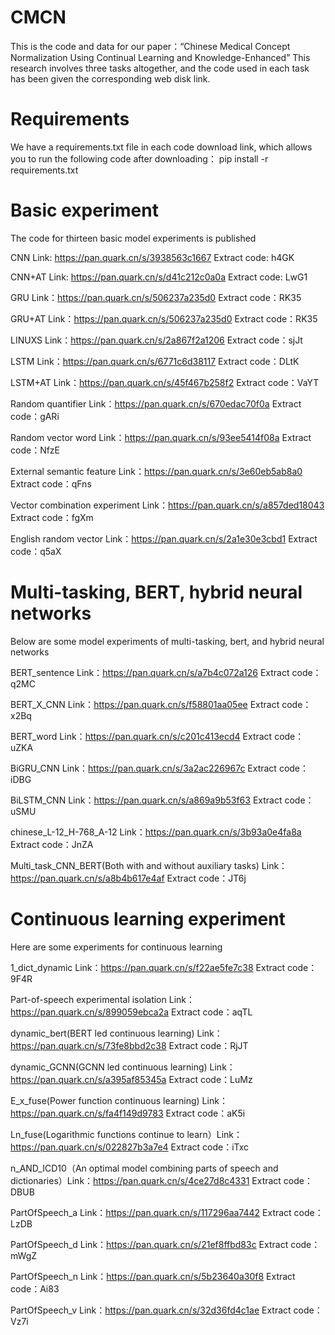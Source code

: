 # CMCN
This is the code and data for our paper：“Chinese Medical Concept Normalization Using Continual Learning and Knowledge-Enhanced” This research involves three tasks altogether, and the code used in each task has been given the corresponding web disk link.

# Requirements
We have a requirements.txt file in each code download link, which allows you to run the following code after downloading：
  pip install -r requirements.txt

# Basic experiment
The code for thirteen basic model experiments is published

CNN Link: https://pan.quark.cn/s/3938563c1667 Extract code: h4GK

CNN+AT Link: https://pan.quark.cn/s/d41c212c0a0a Extract code: LwG1

GRU Link：https://pan.quark.cn/s/506237a235d0 Extract code：RK35

GRU+AT Link：https://pan.quark.cn/s/506237a235d0 Extract code：RK35

LINUXS Link：https://pan.quark.cn/s/2a867f2a1206 Extract code：sjJt

LSTM Link：https://pan.quark.cn/s/6771c6d38117 Extract code：DLtK

LSTM+AT Link：https://pan.quark.cn/s/45f467b258f2 Extract code：VaYT

Random quantifier Link：https://pan.quark.cn/s/670edac70f0a Extract code：gARi

Random vector word Link：https://pan.quark.cn/s/93ee5414f08a Extract code：NfzE

External semantic feature Link：https://pan.quark.cn/s/3e60eb5ab8a0 Extract code：qFns

Vector combination experiment Link：https://pan.quark.cn/s/a857ded18043 Extract code：fgXm

English random vector Link：https://pan.quark.cn/s/2a1e30e3cbd1 Extract code：q5aX

# Multi-tasking, BERT, hybrid neural networks
Below are some model experiments of multi-tasking, bert, and hybrid neural networks

BERT_sentence Link：https://pan.quark.cn/s/a7b4c072a126 Extract code：q2MC

BERT_X_CNN Link：https://pan.quark.cn/s/f58801aa05ee Extract code：x2Bq

BERT_word Link：https://pan.quark.cn/s/c201c413ecd4 Extract code：uZKA

BiGRU_CNN Link：https://pan.quark.cn/s/3a2ac226967c Extract code：iDBG

BiLSTM_CNN Link：https://pan.quark.cn/s/a869a9b53f63 Extract code：uSMU

chinese_L-12_H-768_A-12 Link：https://pan.quark.cn/s/3b93a0e4fa8a Extract code：JnZA

Multi_task_CNN_BERT(Both with and without auxiliary tasks) Link：https://pan.quark.cn/s/a8b4b617e4af Extract code：JT6j

# Continuous learning experiment
Here are some experiments for continuous learning

1_dict_dynamic Link：https://pan.quark.cn/s/f22ae5fe7c38 Extract code：9F4R

Part-of-speech experimental isolation Link：https://pan.quark.cn/s/899059ebca2a Extract code：aqTL

dynamic_bert(BERT led continuous learning) Link：https://pan.quark.cn/s/73fe8bbd2c38 Extract code：RjJT

dynamic_GCNN(GCNN led continuous learning) Link：https://pan.quark.cn/s/a395af85345a Extract code：LuMz

E_x_fuse(Power function continuous learning) Link：https://pan.quark.cn/s/fa4f149d9783 Extract code：aK5i

Ln_fuse(Logarithmic functions continue to learn）Link：https://pan.quark.cn/s/022827b3a7e4 Extract code：iTxc

n_AND_ICD10（An optimal model combining parts of speech and dictionaries）Link：https://pan.quark.cn/s/4ce27d8c4331 Extract code：DBUB

PartOfSpeech_a Link：https://pan.quark.cn/s/117296aa7442 Extract code：LzDB

PartOfSpeech_d Link：https://pan.quark.cn/s/21ef8ffbd83c Extract code：mWgZ

PartOfSpeech_n Link：https://pan.quark.cn/s/5b23640a30f8 Extract code：Ai83

PartOfSpeech_v Link：https://pan.quark.cn/s/32d36fd4c1ae Extract code：Vz7i
